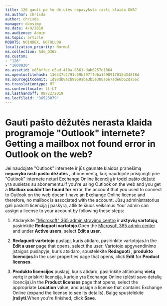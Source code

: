 ```yaml
---
title: 126 gauti pa to dė˛utės nepavyksta rasti klaida OWA?
ms.author: chrisda
author: chrisda
manager: dansimp
ms.date: 4/9/2018
ms.audience: Admin
ms.topic: article
ROBOTS: NOINDEX, NOFOLLOW
localization_priority: Normal
ms.collection: Adm_O365
ms.custom:
- "126"
- "1600020"
ms.assetid: e85bffec-e5ad-418a-8561-dab6257e1864
ms.openlocfilehash: 136337c2791c69bf97ffd6a1498917015d348f8d
ms.sourcegitcommit: 1d98db8acb9959aba3b5e308a567ade6b62da56c
ms.translationtype: MT
ms.contentlocale: lt-LT
ms.lasthandoff: 08/22/2019
ms.locfileid: "36523879"
---
```

# <a name="getting-a-mailbox-not-found-error-in-outlook-on-the-web"></a><span data-ttu-id="74ecc-102">Gauti pašto dėžutės nerasta klaida programoje "Outlook" internete?</span><span class="sxs-lookup"><span data-stu-id="74ecc-102">Getting a mailbox not found error in Outlook on the web?</span></span>

<span data-ttu-id="74ecc-103">Jei naudojate "Outlook" internete ir jūs gaunate klaidos pranešimą **nepavyko rasti pašto dėžutės** , abonementą, kurį naudojote prisijungti prie "Outlook" internete neturi Exchange Online licenciją ir todėl pašto dėžutė yra susietas su abonementu.</span><span class="sxs-lookup"><span data-stu-id="74ecc-103">If you're using Outlook on the web and you get a **Mailbox couldn't be found for** error, the account that you used to connect to Outlook on the web doesn't have an Exchange Online license and therefore, no mailbox is associated with the account.</span></span> <span data-ttu-id="74ecc-104">Jūsų administratorius gali paskirti licenciją į paskyrą, atlikite šiuos veiksmus:</span><span class="sxs-lookup"><span data-stu-id="74ecc-104">Your admin can assign a license to your account by following these steps:</span></span>

1. <span data-ttu-id="74ecc-105">Atidarykite ["Microsoft" 365 administravimo centro](https://portal.office.com/adminportal/home#/homepage) ir **aktyvių vartotojų**, pasirinkite **Redaguoti vartotojo**.</span><span class="sxs-lookup"><span data-stu-id="74ecc-105">Open the [Microsoft 365 admin center](https://portal.office.com/adminportal/home#/homepage) and under **Active users**, select **Edit a user**.</span></span>

2. <span data-ttu-id="74ecc-106">**Redaguoti vartotojo** puslapį, kuris atidaro, pasirinkite vartotojas.</span><span class="sxs-lookup"><span data-stu-id="74ecc-106">In the **Edit a user** page that opens, select the user.</span></span> <span data-ttu-id="74ecc-107">Vartotojo apgyvendinimo įstaigos puslapyje, kuris atsidaro, spustelėkite **Redaguoti** , **produkto licencijos**.</span><span class="sxs-lookup"><span data-stu-id="74ecc-107">In the user properties page that opens, click **Edit** for **Product licenses**.</span></span>

3. <span data-ttu-id="74ecc-108">**Produkto licencijos** puslapį, kuris atidaro, pasirinkite atitinkamą **vietą** vertę ir priskirti licenciją, kurioje yra Exchange Online (plėsti savo detalių licencija).</span><span class="sxs-lookup"><span data-stu-id="74ecc-108">In the **Product licenses** page that opens, select the appropriate **Location** value, and assign a license that contains Exchange Online (expand the license to see its details).</span></span> <span data-ttu-id="74ecc-109">Baigę spustelėkite **Įrašyti**.</span><span class="sxs-lookup"><span data-stu-id="74ecc-109">When you're finished, click **Save**.</span></span>
